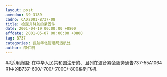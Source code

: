 ```yaml
---
layout: post
amendno: 39-3189
cadno: CAD2001-B737-08
title: 检查升降舵的紧固件
date: 2001-04-19 00:00:00 +0800
effdate: 2001-05-07 00:00:00 +0800
tag: B737
categories: 民航华北管理局适航处
author: 邵仁明
---
```


##适用范围:
在中华人民共和国注册的、且列在波音紧急服务通告737-55A1064 R1中的B737-600/-700/-700C/-800系列飞机

